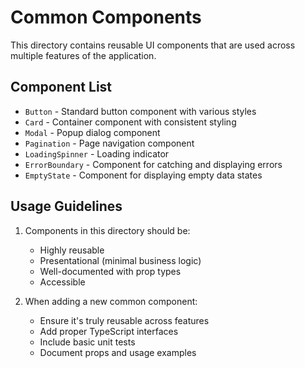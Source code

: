 # Common Components

This directory contains reusable UI components that are used across multiple features of the application.

## Component List

- `Button` - Standard button component with various styles
- `Card` - Container component with consistent styling
- `Modal` - Popup dialog component
- `Pagination` - Page navigation component
- `LoadingSpinner` - Loading indicator
- `ErrorBoundary` - Component for catching and displaying errors
- `EmptyState` - Component for displaying empty data states

## Usage Guidelines

1. Components in this directory should be:

   - Highly reusable
   - Presentational (minimal business logic)
   - Well-documented with prop types
   - Accessible

2. When adding a new common component:
   - Ensure it's truly reusable across features
   - Add proper TypeScript interfaces
   - Include basic unit tests
   - Document props and usage examples
